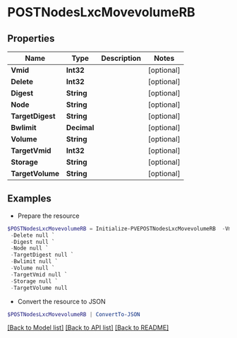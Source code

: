 # POSTNodesLxcMovevolumeRB
## Properties

Name | Type | Description | Notes
------------ | ------------- | ------------- | -------------
**Vmid** | **Int32** |  | [optional] 
**Delete** | **Int32** |  | [optional] 
**Digest** | **String** |  | [optional] 
**Node** | **String** |  | [optional] 
**TargetDigest** | **String** |  | [optional] 
**Bwlimit** | **Decimal** |  | [optional] 
**Volume** | **String** |  | [optional] 
**TargetVmid** | **Int32** |  | [optional] 
**Storage** | **String** |  | [optional] 
**TargetVolume** | **String** |  | [optional] 

## Examples

- Prepare the resource
```powershell
$POSTNodesLxcMovevolumeRB = Initialize-PVEPOSTNodesLxcMovevolumeRB  -Vmid null `
 -Delete null `
 -Digest null `
 -Node null `
 -TargetDigest null `
 -Bwlimit null `
 -Volume null `
 -TargetVmid null `
 -Storage null `
 -TargetVolume null
```

- Convert the resource to JSON
```powershell
$POSTNodesLxcMovevolumeRB | ConvertTo-JSON
```

[[Back to Model list]](../README.md#documentation-for-models) [[Back to API list]](../README.md#documentation-for-api-endpoints) [[Back to README]](../README.md)

